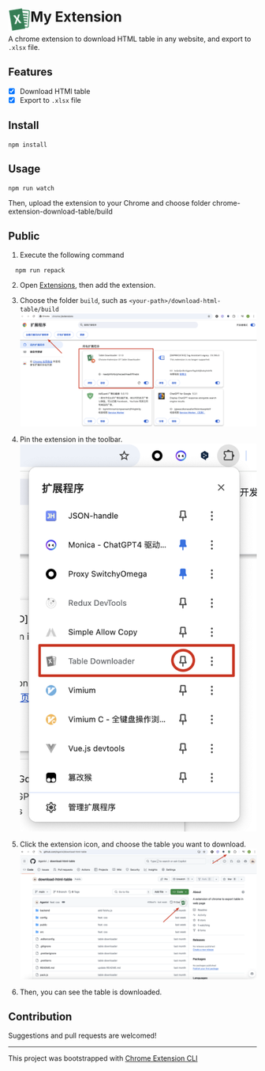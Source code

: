 # <img src="public/icons/icon_48.png" width="45" align="left"> My Extension

A chrome extension to download HTML table in any website, and export to `.xlsx` file.

## Features

- [x] Download HTMl table
- [x] Export to `.xlsx` file

## Install

```shell
npm install
```

## Usage

```shell
npm run watch
```
Then, upload the extension to your Chrome and choose folder chrome-extension-download-table/build

## Public
1. Execute the following command
```shell
  npm run repack
```

2. Open [Extensions](chrome://extensions/), then add the extension.  

3. Choose the folder `build`, such as `<your-path>/download-html-table/build`
![Add extension](/assets/add.png)

4. Pin the extension in the toolbar.
![Pin extension](/assets/pin.png)

5. Click the extension icon, and choose the table you want to download.
![Choose Table](/assets/choose.png)

6. Then, you can see the table is downloaded.

## Contribution

Suggestions and pull requests are welcomed!

---

This project was bootstrapped with [Chrome Extension CLI](https://github.com/dutiyesh/chrome-extension-cli)


